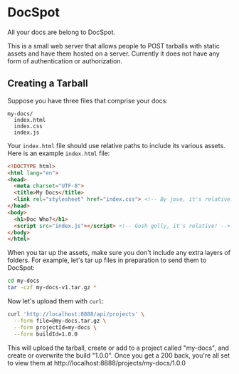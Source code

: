 # DocSpot

All your docs are belong to DocSpot.

This is a small web server that allows people to POST tarballs with static
assets and have them hosted on a server. Currently it does not have any form of
authentication or authorization.

## Creating a Tarball

Suppose you have three files that comprise your docs:

```
my-docs/
  index.html
  index.css
  index.js
```

Your `index.html` file should use relative paths to include its various assets.
Here is an example `index.html` file:

```html
<!DOCTYPE html>
<html lang="en">
<head>
  <meta charset="UTF-8">
  <title>My Docs</title>
  <link rel="stylesheet" href="index.css"> <!-- By jove, it's relative! -->
</head>
<body>
  <h1>Doc Who?</h1>
  <script src="index.js"></script> <!-- Gosh golly, it's relative! -->
</body>
</html>
```

When you tar up the assets, make sure you don't include any extra layers of
folders. For example, let's tar up files in preparation to send them to DocSpot:

```bash
cd my-docs
tar -czf my-docs-v1.tar.gz *
```

Now let's upload them with `curl`:

```bash
curl 'http://localhost:8888/api/projects' \
  --form file=@my-docs.tar.gz \
  --form projectId=my-docs \
  --form buildId=1.0.0
```

This will upload the tarball, create or add to a project called "my-docs",
and create or overwrite the build "1.0.0". Once you get a 200 back, you're all
set to view them at http://localhost:8888/projects/my-docs/1.0.0

